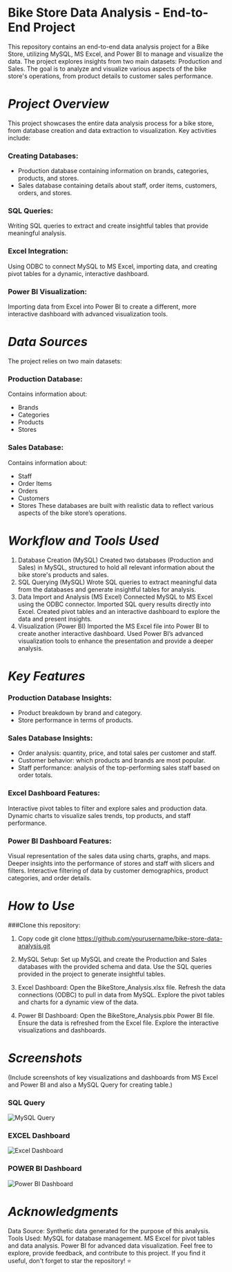 # Bike Store Data Analysis - End-to-End Project
This repository contains an end-to-end data analysis project for a Bike Store, utilizing MySQL, MS Excel, and Power BI to manage and visualize the data. The project explores insights from two main datasets: Production and Sales. The goal is to analyze and visualize various aspects of the bike store's operations, from product details to customer sales performance.


# ***Project Overview***
This project showcases the entire data analysis process for a bike store, from database creation and data extraction to visualization. Key activities include:
### Creating Databases: 
- Production database containing information on brands, categories, products, and stores.
- Sales database containing details about staff, order items, customers, orders, and stores.

### SQL Queries:
Writing SQL queries to extract and create insightful tables that provide meaningful analysis.

### Excel Integration:
Using ODBC to connect MySQL to MS Excel, importing data, and creating pivot tables for a dynamic, interactive dashboard.

### Power BI Visualization:
Importing data from Excel into Power BI to create a different, more interactive dashboard with advanced visualization tools.


# ***Data Sources***
The project relies on two main datasets:

### Production Database:
Contains information about:

- Brands
- Categories
- Products
- Stores

### Sales Database:
Contains information about:

- Staff
- Order Items
- Orders
- Customers
- Stores
These databases are built with realistic data to reflect various aspects of the bike store’s operations.


# ***Workflow and Tools Used***
1. Database Creation (MySQL)
Created two databases (Production and Sales) in MySQL, structured to hold all relevant information about the bike store's products and sales.
2. SQL Querying (MySQL)
Wrote SQL queries to extract meaningful data from the databases and generate insightful tables for analysis.
3. Data Import and Analysis (MS Excel)
Connected MySQL to MS Excel using the ODBC connector.
Imported SQL query results directly into Excel.
Created pivot tables and an interactive dashboard to explore the data and present insights.
4. Visualization (Power BI)
Imported the MS Excel file into Power BI to create another interactive dashboard.
Used Power BI’s advanced visualization tools to enhance the presentation and provide a deeper analysis.


# ***Key Features***
### Production Database Insights:

- Product breakdown by brand and category.
- Store performance in terms of products.
### Sales Database Insights:

- Order analysis: quantity, price, and total sales per customer and staff.
- Customer behavior: which products and brands are most popular.
- Staff performance: analysis of the top-performing sales staff based on order totals.
### Excel Dashboard Features:

Interactive pivot tables to filter and explore sales and production data.
Dynamic charts to visualize sales trends, top products, and staff performance.
### Power BI Dashboard Features:

Visual representation of the sales data using charts, graphs, and maps.
Deeper insights into the performance of stores and staff with slicers and filters.
Interactive filtering of data by customer demographics, product categories, and order details.


# ***How to Use***
###Clone this repository:

1. Copy code
git clone https://github.com/yourusername/bike-store-data-analysis.git

2. MySQL Setup:
Set up MySQL and create the Production and Sales databases with the provided schema and data.
Use the SQL queries provided in the project to generate insightful tables.

3. Excel Dashboard:
Open the BikeStore_Analysis.xlsx file.
Refresh the data connections (ODBC) to pull in data from MySQL.
Explore the pivot tables and charts for a dynamic view of the data.

4. Power BI Dashboard:
Open the BikeStore_Analysis.pbix Power BI file.
Ensure the data is refreshed from the Excel file.
Explore the interactive visualizations and dashboards.


# ***Screenshots***
(Include screenshots of key visualizations and dashboards from MS Excel and Power BI and also a MySQL Query for creating table.)

### SQL Query
![MySQL Query](https://github.com/user-attachments/assets/4f815b86-b86b-478e-969a-68e65daab49d)

### EXCEL Dashboard
![Excel Dashboard](https://github.com/user-attachments/assets/93c9378f-4cf4-4856-b325-b1f0e15ba89f)

### POWER BI Dashboard
![Power BI Dashboard](https://github.com/user-attachments/assets/4f3a146d-05cf-4685-ac61-a867454f9560)


# ***Acknowledgments***
Data Source: Synthetic data generated for the purpose of this analysis.
Tools Used:
MySQL for database management.
MS Excel for pivot tables and data analysis.
Power BI for advanced data visualization.
Feel free to explore, provide feedback, and contribute to this project. If you find it useful, don't forget to star the repository! ⭐


